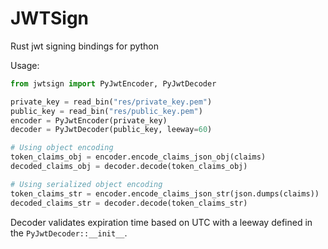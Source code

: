 # JWTSign

Rust jwt signing bindings for python

Usage:

```py
from jwtsign import PyJwtEncoder, PyJwtDecoder

private_key = read_bin("res/private_key.pem")
public_key = read_bin("res/public_key.pem")
encoder = PyJwtEncoder(private_key)
decoder = PyJwtDecoder(public_key, leeway=60)

# Using object encoding
token_claims_obj = encoder.encode_claims_json_obj(claims)
decoded_claims_obj = decoder.decode(token_claims_obj)

# Using serialized object encoding
token_claims_str = encoder.encode_claims_json_str(json.dumps(claims))
decoded_claims_str = decoder.decode(token_claims_str)
```

Decoder validates expiration time based on UTC with a leeway defined in the `PyJwtDecoder::__init__`.

